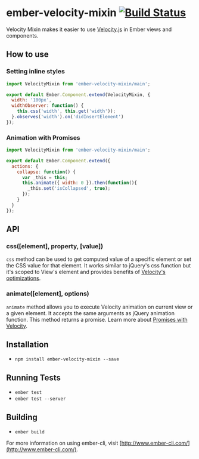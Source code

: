 # ember-velocity-mixin [![Build Status](https://travis-ci.org/embersherpa/ember-velocity-mixin.svg)](https://travis-ci.org/embersherpa/ember-velocity-mixin)

Velocity Mixin makes it easier to use [Velocity.js](http://julian.com/research/velocity/) in Ember views and components.

## How to use

### Setting inline styles

```javascript
import VelocityMixin from 'ember-velocity-mixin/main';

export default Ember.Component.extend(VelocityMixin, {
  width: '100px',
  widthObserver: function() {
    this.css('width', this.get('width'));
  }.observes('width').on('didInsertElement')
});

```

### Animation with Promises

```javascript
import VelocityMixin from 'ember-velocity-mixin/main';

export default Ember.Component.extend({
  actions: {
    collapse: function() {
      var _this = this;
      this.animate({ width: 0 }).then(function(){
        _this.set('isCollapsed', true);
      });
    }
  }
});
```

## API

### css([element], property, [value])

```css``` method can be used to get computed value of a specific element or set the CSS value for that element. It works
similar to jQuery's css function but it's scoped to View's element and provides benefits of [Velocity's optimizations](https://github.com/julianshapiro/velocity/blob/master/velocity.js#L1587).

### animate([element], options)

```animate``` method allows you to execute Velocity animation on current view or a given element. It accepts the same arguments as jQuery animation function. 
This method returns a promise. Learn more about [Promises with Velocity](http://julian.com/research/velocity/#promises). 

## Installation

* `npm install ember-velocity-mixin --save`

## Running Tests

* `ember test`
* `ember test --server`

## Building

* `ember build`

For more information on using ember-cli, visit [http://www.ember-cli.com/](http://www.ember-cli.com/).

